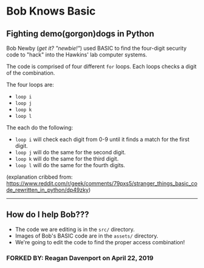 # Bob Knows Basic

## Fighting demo(gorgon)dogs in Python

Bob Newby (_get it? "newbie!"_) used BASIC to find the four-digit security code to "hack" into the Hawkins' lab computer systems. 

The code is comprised of four different `for` loops. Each loops checks a digit of the combination. 

The four loops are:
* `loop i`
* `loop j`
* `loop k`
* `loop l`

The each do the following:

* `loop i` will check each digit from 0-9 until it finds a match for the first digit.
* `loop j` will do the same for the second digit.
* `loop k` will do the same for the third digit.
* `loop l` will do the same for the fourth digits.

(explanation cribbed from: https://www.reddit.com/r/geek/comments/79pxs5/stranger_things_basic_code_rewritten_in_python/dp49zky)

----

## How do I help Bob???

* The code we are editing is in the `src/` directory. 
* Images of Bob's BASIC code are in the `assets/` directory.
* We're going to edit the code to find the proper access combination!

### FORKED BY: Reagan Davenport on April 22, 2019